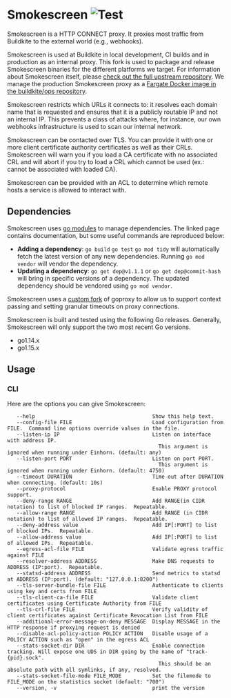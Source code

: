 # Smokescreen ![Test](https://github.com/stripe/smokescreen/workflows/Test/badge.svg?branch=master&event=push)

Smokescreen is a HTTP CONNECT proxy. It proxies most traffic from Buildkite to the external world (e.g., webhooks).

Smokescreen is used at Buildkite in local development, CI builds and in production as an internal proxy. This fork is used to package and release Smokescreen binaries for the different platforms we target. For information about Smokescreen itself, please [check out the full upstream repository](https://github.com/stripe/smokescreen). We manage the production Smokescreen proxy as a [Fargate Docker image in the buildkite/ops repository](https://github.com/buildkite/ops/tree/main/docker/smokescreen).

Smokescreen restricts which URLs it connects to: it resolves each domain name that is requested and ensures that it is a publicly routable IP and not an internal IP. This prevents a class of attacks where, for instance, our own webhooks infrastructure is used to scan our internal network.

Smokescreen can be contacted over TLS. You can provide it with one or more client certificate authority certificates as well as their CRLs. Smokescreen will warn you if you load a CA certificate with no associated CRL and will abort if you try to load a CRL which cannot be used (ex.: cannot be associated with loaded CA).

Smokescreen can be provided with an ACL to determine which remote hosts a service is allowed to interact with. 

## Dependencies

Smokescreen uses [go modules][mod] to manage dependencies. The
linked page contains documentation, but some useful commands are reproduced
below:

- **Adding a dependency**: `go build` `go test` `go mod tidy` will automatically fetch the latest version of any new dependencies. Running `go mod vendor` will vendor the dependency.
- **Updating a dependency**: `go get dep@v1.1.1` or `go get dep@commit-hash` will bring in specific versions of a dependency. The updated dependency should be vendored using `go mod vendor`.

Smokescreen uses a [custom fork](https://github.com/stripe/goproxy) of goproxy to allow us to support context passing and setting granular timeouts on proxy connections.

Smokescreen is built and tested using the following Go releases. Generally, Smokescreen will only support the two most recent Go versions.

- go1.14.x
- go1.15.x

[mod]: https://github.com/golang/go/wiki/Modules

## Usage

### CLI

Here are the options you can give Smokescreen:

```
   --help                                      Show this help text.
   --config-file FILE                          Load configuration from FILE.  Command line options override values in the file.
   --listen-ip IP                              Listen on interface with address IP.
                                                 This argument is ignored when running under Einhorn. (default: any)
   --listen-port PORT                          Listen on port PORT.
                                                 This argument is ignored when running under Einhorn. (default: 4750)
   --timeout DURATION                          Time out after DURATION when connecting. (default: 10s)
   --proxy-protocol                            Enable PROXY protocol support.
   --deny-range RANGE                          Add RANGE(in CIDR notation) to list of blocked IP ranges.  Repeatable.
   --allow-range RANGE                         Add RANGE (in CIDR notation) to list of allowed IP ranges.  Repeatable.
   --deny-address value                        Add IP[:PORT] to list of blocked IPs.  Repeatable.
   --allow-address value                       Add IP[:PORT] to list of allowed IPs.  Repeatable.
   --egress-acl-file FILE                      Validate egress traffic against FILE
   --resolver-address ADDRESS                  Make DNS requests to ADDRESS (IP:port).  Repeatable.
   --statsd-address ADDRESS                    Send metrics to statsd at ADDRESS (IP:port). (default: "127.0.0.1:8200")
   --tls-server-bundle-file FILE               Authenticate to clients using key and certs from FILE
   --tls-client-ca-file FILE                   Validate client certificates using Certificate Authority from FILE
   --tls-crl-file FILE                         Verify validity of client certificates against Certificate Revocation List from FILE
   --additional-error-message-on-deny MESSAGE  Display MESSAGE in the HTTP response if proxying request is denied
   --disable-acl-policy-action POLICY ACTION   Disable usage of a POLICY ACTION such as "open" in the egress ACL
   --stats-socket-dir DIR                      Enable connection tracking. Will expose one UDS in DIR going by the name of "track-{pid}.sock".
                                                 This should be an absolute path with all symlinks, if any, resolved.
   --stats-socket-file-mode FILE_MODE          Set the filemode to FILE_MODE on the statistics socket (default: "700")
   --version, -v                               print the version
```
